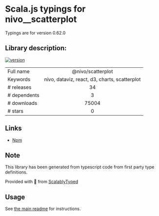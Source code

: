 
# Scala.js typings for nivo__scatterplot

Typings are for version 0.62.0

## Library description:
[![version](https://img.shields.io/npm/v/@nivo/scatterplot.svg?style=flat-square)](https://www.npmjs.com/package/@nivo/scatterplot)

|                    |                 |
| ------------------ | :-------------: |
| Full name          | @nivo/scatterplot |
| Keywords           | nivo, dataviz, react, d3, charts, scatterplot |
| # releases         | 34 |
| # dependents       | 3 |
| # downloads        | 75004 |
| # stars            | 0 |

## Links
- [Npm](https://www.npmjs.com/package/%40nivo%2Fscatterplot)
    


## Note
This library has been generated from typescript code from first party type definitions.

Provided with :purple_heart: from [ScalablyTyped](https://github.com/oyvindberg/ScalablyTyped)

## Usage
See [the main readme](../../readme.md) for instructions.


